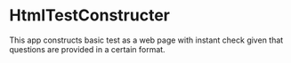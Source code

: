 # HtmlTestConstructer
This app constructs basic test as a web page with instant check given that questions are provided in a certain format.
